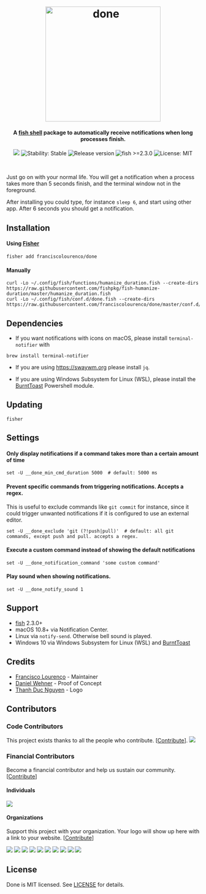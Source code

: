 <h1 align="center">
  <img src="https://i.imgur.com/0LElCjU.png" alt="done" width="300"></a>
  <br>
</h1>

<h4 align="center">A <a href="https://fishshell.com/">fish shell</a> package to automatically receive notifications when long processes finish.</h4>

<p align="center">
  <a href="https://opencollective.com/done" alt="Financial Contributors on Open Collective"><img src="https://opencollective.com/done/all/badge.svg?label=financial+contributors" /></a> <img src="https://img.shields.io/badge/stability-stable-green.svg" alt="Stability: Stable">
  <img src="https://img.shields.io/github/release/franciscolourenco/done.svg" alt="Release version">
  <img src="https://img.shields.io/badge/fish-%3E=2.3.0-orange.svg" alt="fish >=2.3.0">
  <img src="https://img.shields.io/badge/license-MIT-lightgray.svg" alt="License: MIT">
</p>
<br>

Just go on with your normal life. You will get a notification when a process takes more than 5 seconds finish, and the terminal window not in the foreground.

After installing you could type, for instance `sleep 6`, and start using other app. After 6 seconds you should get a notification.

## Installation

#### Using [Fisher](https://github.com/jorgebucaran/fisher)

```fish
fisher add franciscolourenco/done
```

#### Manually

```fish
curl -Lo ~/.config/fish/functions/humanize_duration.fish --create-dirs https://raw.githubusercontent.com/fishpkg/fish-humanize-duration/master/humanize_duration.fish
curl -Lo ~/.config/fish/conf.d/done.fish --create-dirs https://raw.githubusercontent.com/franciscolourenco/done/master/conf.d/done.fish
```

## Dependencies

- If you want notifications with icons on macOS, please install `terminal-notifier` with

```fish
brew install terminal-notifier
```

- If you are using https://swaywm.org please install `jq`.

- If you are using Windows Subsystem for Linux (WSL), please install the [BurntToast](https://github.com/Windos/BurntToast) Powershell module. 

## Updating

```fish
fisher
```

## Settings

#### Only display notifications if a command takes more than a certain amount of time

```fish
set -U __done_min_cmd_duration 5000  # default: 5000 ms
```

#### Prevent specific commands from triggering notifications. Accepts a regex.

This is useful to exclude commands like `git commit` for instance, since it could trigger unwanted notifications if it is configured to use an external editor.

```fish
set -U __done_exclude 'git (?!push|pull)'  # default: all git commands, except push and pull. accepts a regex.
```

#### Execute a custom command instead of showing the default notifications

```fish
set -U __done_notification_command 'some custom command'
```

#### Play sound when showing notifications.

```fish
set -U __done_notify_sound 1
```

## Support

- [fish](https://fishshell.com) 2.3.0+
- macOS 10.8+ via Notification Center.
- Linux via `notify-send`. Otherwise bell sound is played.
- Windows 10 via Windows Subsystem for Linux (WSL) and [BurntToast](https://github.com/Windos/BurntToast)

## Credits

- [Francisco Lourenço](https://github.com/aristidesfl/) - Maintainer
- [Daniel Wehner](https://dawehner.github.io/) - Proof of Concept
- [Thanh Duc Nguyen](http://iamthanh.com/) - Logo

## Contributors

### Code Contributors

This project exists thanks to all the people who contribute. [[Contribute](CONTRIBUTING.md)].
<a href="https://github.com/franciscolourenco/done/graphs/contributors"><img src="https://opencollective.com/done/contributors.svg?width=890&button=false" /></a>

### Financial Contributors

Become a financial contributor and help us sustain our community. [[Contribute](https://opencollective.com/done/contribute)]

#### Individuals

<a href="https://opencollective.com/done"><img src="https://opencollective.com/done/individuals.svg?width=890"></a>

#### Organizations

Support this project with your organization. Your logo will show up here with a link to your website. [[Contribute](https://opencollective.com/done/contribute)]

<a href="https://opencollective.com/done/organization/0/website"><img src="https://opencollective.com/done/organization/0/avatar.svg"></a>
<a href="https://opencollective.com/done/organization/1/website"><img src="https://opencollective.com/done/organization/1/avatar.svg"></a>
<a href="https://opencollective.com/done/organization/2/website"><img src="https://opencollective.com/done/organization/2/avatar.svg"></a>
<a href="https://opencollective.com/done/organization/3/website"><img src="https://opencollective.com/done/organization/3/avatar.svg"></a>
<a href="https://opencollective.com/done/organization/4/website"><img src="https://opencollective.com/done/organization/4/avatar.svg"></a>
<a href="https://opencollective.com/done/organization/5/website"><img src="https://opencollective.com/done/organization/5/avatar.svg"></a>
<a href="https://opencollective.com/done/organization/6/website"><img src="https://opencollective.com/done/organization/6/avatar.svg"></a>
<a href="https://opencollective.com/done/organization/7/website"><img src="https://opencollective.com/done/organization/7/avatar.svg"></a>
<a href="https://opencollective.com/done/organization/8/website"><img src="https://opencollective.com/done/organization/8/avatar.svg"></a>
<a href="https://opencollective.com/done/organization/9/website"><img src="https://opencollective.com/done/organization/9/avatar.svg"></a>

## License

Done is MIT licensed. See [LICENSE](LICENSE) for details.
